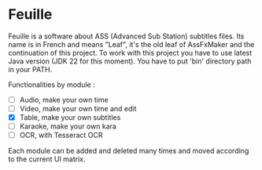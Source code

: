 # Feuille

Feuille is a software about ASS (Advanced Sub Station) subtitles files. Its name is in French and means "Leaf", it's the old leaf of AssFxMaker and the continuation of this project. To work with this project you have to use latest Java version (JDK 22 for this moment). You have to put 'bin' directory path in your PATH.

Functionalities by module :
- [ ] Audio, make your own time
- [ ] Video, make your own time and edit
- [x] Table, make your own subtitles
- [ ] Karaoke, make your own kara
- [ ] OCR, with Tesseract OCR

Each module can be added and deleted many times and moved according to the current UI matrix.
